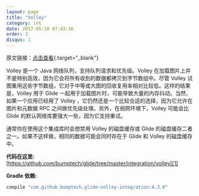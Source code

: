 ```yaml
---
layout: page
title: "Volley"
category: int
date: 2017-05-10 07:43:16
order: 3
disqus: 1
---
```


原文链接：[点击查看](http://bumptech.github.io/glide/int/volley.html){:target="_blank"}

Volley 是一个 Java 网络队列，支持队列请求和优先级。Volley 在加载图片上并不是特别高效，因为它会将所有收到的数据都拷贝到字节数组中。尽管 Volley 试图重用这些字节数组，它对于中等或大图的回收复用率相对比较低。这样的结果是，Volley 用于 Glide 一起用于加载图片时，可能导致大量的内存抖动。当然，如果一个应用已经用了 Volley ，它仍然还是一个比较合适的选择，因为它允许在图片和元数据 RPC 之间做优先级处理。另外，在弱网环境下，Volley 可能会比 Glide 的默认网络库要强大一些，因为它支持重试。

通常你在使用这个集成库时会想禁用 Volley 的磁盘缓存或 Glide 的磁盘缓存二者之一。如果不这样做，相同的数据可能会同时存在于 Glide 和 Volley 的磁盘缓存中。

**代码在这里:** [https://github.com/bumptech/glide/tree/master/integration/volley][1]

**Gradle 依赖:**
```groovy
compile "com.github.bumptech.glide:volley-integration:4.3.0"
```

[1]: https://github.com/bumptech/glide/tree/master/integration/volley
